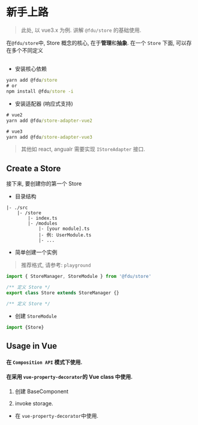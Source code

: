 # 新手上路

> 此处, 以 vue3.x 为例. 讲解 `@fdu/store` 的基础使用.

在`@fdu/store`中, Store 概念的核心, 在于**管理**和**抽象**. 在一个 `Store` 下面, 可以存在多个不同定义

##

-   安装核心依赖

```cmd
yarn add @fdu/store
# or
npm install @fdu/store -i
```

-   安装适配器 (响应式支持)

```cmd
# vue2
yarn add @fdu/store-adapter-vue2

# vue3
yarn add @fdu/store-adapter-vue3

```

> 其他如 react, angualr 需要实现 `IStoreAdapter` 接口.

## Create a Store

接下来, 要创建你的第一个 Store

-   目录结构

```
|- ./src
    |- /store
        |- index.ts
        |- /modules
            |- [your module].ts
            |- 例: UserModule.ts
            |- ...
```

-   简单创建一个实例

> 推荐格式, 请参考: `playground`

```typescript
import { StoreManager, StoreModule } from '@fdu/store'

/** 定义 Store */
export class Store extends StoreManager {}

/** 定义 Store */
```

-   创建 `StoreModule`

```typescript
import {Store}
```

## Usage in Vue

#### 在 `Composition API` 模式下使用.

#### 在采用 `vue-property-decorator`的 Vue class 中使用.

1. 创建 BaseComponent

2. invoke storage.

-   在 `vue-property-decorator`中使用.
